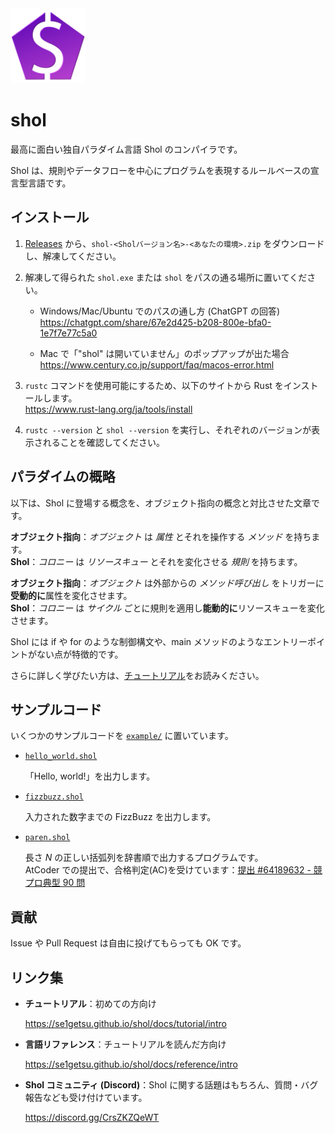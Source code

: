<img height="120" alt="Sholのロゴ画像" src="docs/static/img/logo.png">

# shol

最高に面白い独自パラダイム言語 Shol のコンパイラです。

Shol は、規則やデータフローを中心にプログラムを表現するルールベースの宣言型言語です。

## インストール

1. [Releases](https://github.com/Se1getsu/shol/releases) から、`shol-<Sholバージョン名>-<あなたの環境>.zip` をダウンロードし、解凍してください。

2. 解凍して得られた `shol.exe` または `shol` をパスの通る場所に置いてください。

   - Windows/Mac/Ubuntu でのパスの通し方 (ChatGPT の回答)\
   https://chatgpt.com/share/67e2d425-b208-800e-bfa0-1e7f7e77c5a0

   - Mac で「"shol" は開いていません」のポップアップが出た場合\
   https://www.century.co.jp/support/faq/macos-error.html

3. `rustc` コマンドを使用可能にするため、以下のサイトから Rust をインストールします。\
   https://www.rust-lang.org/ja/tools/install

4. `rustc --version` と `shol --version` を実行し、それぞれのバージョンが表示されることを確認してください。


## パラダイムの概略

以下は、Shol に登場する概念を、オブジェクト指向の概念と対比させた文章です。

**オブジェクト指向**：*オブジェクト* は *属性* とそれを操作する *メソッド* を持ちます。\
**Shol**：*コロニー* は *リソースキュー* とそれを変化させる *規則* を持ちます。

**オブジェクト指向**：*オブジェクト* は外部からの *メソッド呼び出し* をトリガーに**受動的に**属性を変化させます。\
**Shol**：*コロニー* は *サイクル* ごとに規則を適用し**能動的に**リソースキューを変化させます。

Shol には if や for のような制御構文や、main メソッドのようなエントリーポイントがない点が特徴的です。

さらに詳しく学びたい方は、[チュートリアル](https://se1getsu.github.io/shol/docs/tutorial/intro)をお読みください。

## サンプルコード

いくつかのサンプルコードを [`example/`](example/) に置いています。

- [`hello_world.shol`](example/hello_world.shol)

  「Hello, world!」を出力します。

- [`fizzbuzz.shol`](example/fizzbuzz.shol)

  入力された数字までの FizzBuzz を出力します。

- [`paren.shol`](example/paren.shol)

  長さ $N$ の正しい括弧列を辞書順で出力するプログラムです。\
  AtCoder での提出で、合格判定(AC)を受けています：[提出 #64189632 - 競プロ典型 90 問](https://atcoder.jp/contests/typical90/submissions/64189632)

## 貢献

Issue や Pull Request は自由に投げてもらっても OK です。

## リンク集

- **チュートリアル**：初めての方向け

  https://se1getsu.github.io/shol/docs/tutorial/intro

- **言語リファレンス**：チュートリアルを読んだ方向け

  https://se1getsu.github.io/shol/docs/reference/intro

- **Shol コミュニティ (Discord)**：Shol に関する話題はもちろん、質問・バグ報告なども受け付けています。

  https://discord.gg/CrsZKZQeWT
